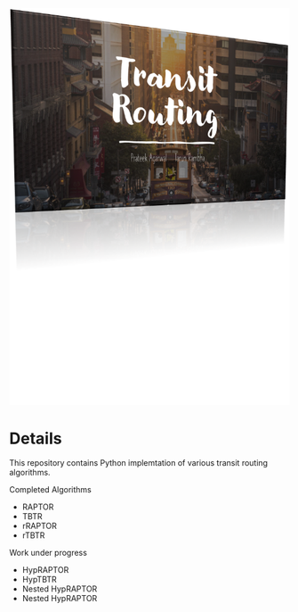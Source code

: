 ![TB1](logo1.png)

Details
=========================

This repository contains Python implemtation of various transit routing algorithms. 

Completed Algorithms 
 - RAPTOR
 - TBTR
 - rRAPTOR
 - rTBTR

Work under progress
 - HypRAPTOR
 - HypTBTR
 - Nested HypRAPTOR
 - Nested HypRAPTOR

